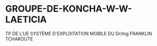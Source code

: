 # GROUPE-DE-KONCHA-W-W-LAETICIA
TP DE L'UE SYSTÈME D'EXPLOITATION MOBILE DU Dr/Ing FRANKLIN TCHAKOUTE
